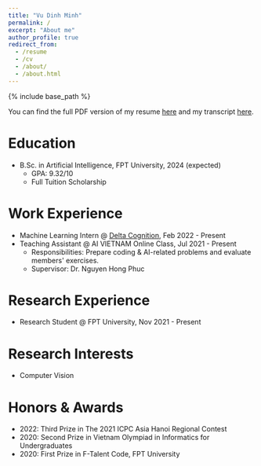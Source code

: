```yaml
---
title: "Vu Dinh Minh"
permalink: /
excerpt: "About me"
author_profile: true
redirect_from:
  - /resume
  - /cv
  - /about/
  - /about.html
---
```


{% include base_path %}

You can find the full PDF version of my resume <a href="/files/vudinhminh_cv.pdf" target="_blank">here</a> and my transcript <a href="/files/vudinhminh_transcript.pdf" target="_blank">here</a>.

Education
======
* B.Sc. in Artificial Intelligence, FPT University, 2024 (expected)
  * GPA: 9.32/10
  * Full Tuition Scholarship

Work Experience
======
* Machine Learning Intern @ <a href="https://deltacognition.com" target="_blank">Delta Cognition</a>, Feb 2022 - Present
* Teaching Assistant @ AI VIETNAM Online Class, Jul 2021 - Present
  * Responsibilities: Prepare coding & AI-related problems and evaluate members' exercises.
  * Supervisor: Dr. Nguyen Hong Phuc

Research Experience
======
* Research Student @ FPT University, Nov 2021 - Present

Research Interests
======
* Computer Vision

Honors & Awards
======
* 2022: Third Prize in The 2021 ICPC Asia Hanoi Regional Contest
* 2020: Second Prize in Vietnam Olympiad in Informatics for Undergraduates
* 2020: First Prize in F-Talent Code, FPT University


<!-- Publications
======
  <ul>{% for post in site.publications %}
    {% include archive-single-cv.html %}
  {% endfor %}</ul> -->
